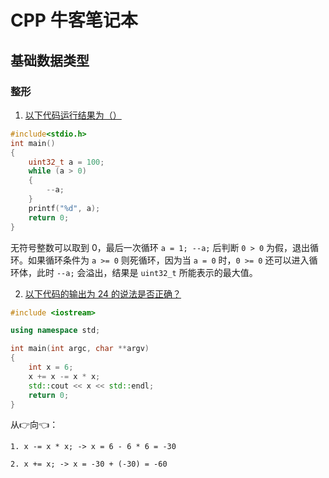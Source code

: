# CPP 牛客笔记本

## 基础数据类型

### 整形

1. [以下代码运行结果为（）](./uint32_t1.cpp)

```cpp
#include<stdio.h>
int main()
{
    uint32_t a = 100;
    while (a > 0)
    {
        --a;
    }
    printf("%d", a);
    return 0;
}
```

无符号整数可以取到 0，最后一次循环 `a = 1; --a;` 后判断 `0 > 0` 为假，退出循环。如果循环条件为 `a >= 0` 则死循环，因为当 `a = 0` 时，`0 >= 0` 还可以进入循环体，此时 `--a;` 会溢出，结果是 `uint32_t` 所能表示的最大值。


2. [以下代码的输出为 24 的说法是否正确？](./assignment.cpp)

```cpp
#include <iostream>

using namespace std;

int main(int argc, char **argv)
{
    int x = 6;
    x += x -= x * x;
    std::cout << x << std::endl;
    return 0;
}
```

从👉向👈：

    1. x -= x * x; -> x = 6 - 6 * 6 = -30

    2. x += x; -> x = -30 + (-30) = -60
